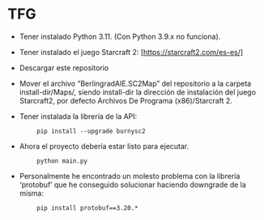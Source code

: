 # TFG
* Tener instalado Python 3.11. (Con Python 3.9.x no funciona).

* Tener instalado el juego Starcraft 2: [https://starcraft2.com/es-es/]

* Descargar este repositorio

* Mover el archivo “BerlingradAIE.SC2Map” del repositorio a la carpeta install-dir/Maps/, siendo install-dir la dirección de instalación del juego Starcraft2, por defecto Archivos De Programa (x86)/Starcraft 2.

* Tener instalada la librería de la API: 
```
        pip install --upgrade burnysc2
```    
* Ahora el proyecto debería estar listo para ejecutar.
```
        python main.py
```    
* Personalmente he encontrado un molesto problema con la librería ‘protobuf’ que he conseguido solucionar haciendo downgrade de la misma:
```
        pip install protobuf==3.20.*
```

